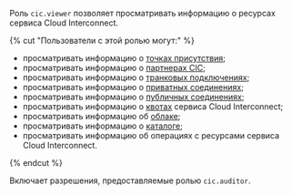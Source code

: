 Роль `cic.viewer` позволяет просматривать информацию о ресурсах сервиса Cloud Interconnect.


{% cut "Пользователи с этой ролью могут:" %}

* просматривать информацию о [точках присутствия](../../interconnect/concepts/pops.md);
* просматривать информацию о [партнерах CIC](../../interconnect/concepts/partners.md);
* просматривать информацию о [транковых подключениях](../../interconnect/concepts/trunk.md);
* просматривать информацию о [приватных соединениях](../../interconnect/concepts/priv-con.md);
* просматривать информацию о [публичных соединениях](../../interconnect/concepts/pub-con.md);
* просматривать информацию о [квотах](../../interconnect/concepts/limits.md#interconnect-quotas) сервиса Cloud Interconnect;
* просматривать информацию об [облаке](../../resource-manager/concepts/resources-hierarchy.md#cloud);
* просматривать информацию о [каталоге](../../resource-manager/concepts/resources-hierarchy.md#folder);
* просматривать информацию об операциях с ресурсами сервиса Cloud Interconnect.

{% endcut %}

Включает разрешения, предоставляемые ролью `cic.auditor`.